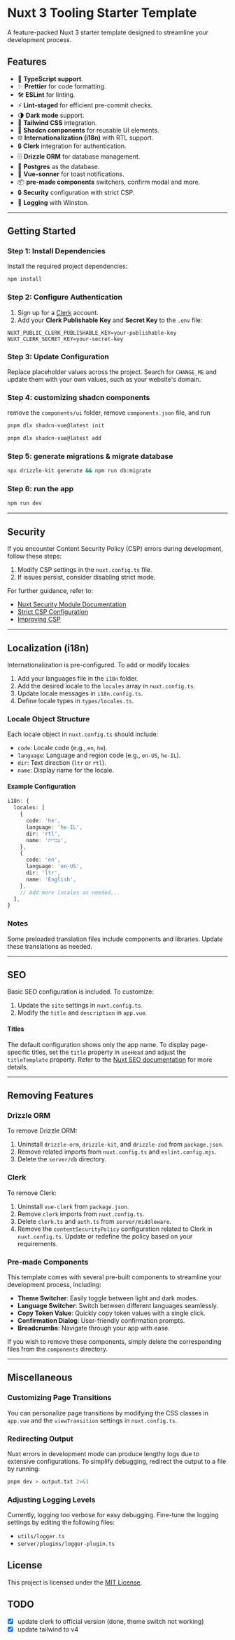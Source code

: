 # Nuxt 3 Tooling Starter Template

A feature-packed Nuxt 3 starter template designed to streamline your development process.

## Features

- 📘 **TypeScript support**.
- ✨ **Prettier** for code formatting.
- 🛠️ **ESLint** for linting.
- ⚡ **Lint-staged** for efficient pre-commit checks.
- 🌗 **Dark mode** support.
- 🎨 **Tailwind CSS** integration.
- 🧩 **Shadcn components** for reusable UI elements.
- 🌐 **Internationalization (i18n)** with RTL support.
- 🔒 **Clerk** integration for authentication.
- 🗄️ **Drizzle ORM** for database management.
- 🐘 **Postgres** as the database.
- 🔔 **Vue-sonner** for toast notifications.
- 📦 **pre-made components** switchers, confirm modal and more.
- 🔒 **Security** configuration with strict CSP.
- 📝 **Logging** with Winston.

---

## Getting Started

### Step 1: Install Dependencies

Install the required project dependencies:

```bash
npm install
```

### Step 2: Configure Authentication

1. Sign up for a [Clerk](https://clerk.dev) account.
2. Add your **Clerk Publishable Key** and **Secret Key** to the `.env` file:

```env
NUXT_PUBLIC_CLERK_PUBLISHABLE_KEY=your-publishable-key
NUXT_CLERK_SECRET_KEY=your-secret-key
```

### Step 3: Update Configuration

Replace placeholder values across the project. Search for `CHANGE_ME` and update them with your own values, such as your website's domain.

### Step 4: customizing shadcn components

remove the `components/ui` folder, remove `components.json` file, and run

```bash
pnpm dlx shadcn-vue@latest init

pnpm dlx shadcn-vue@latest add
```

### Step 5: generate migrations & migrate database

```bash
npx drizzle-kit generate && npm run db:migrate
```

### Step 6: run the app

```bash
npm run dev
```

---

## Security

If you encounter Content Security Policy (CSP) errors during development, follow these steps:

1. Modify CSP settings in the `nuxt.config.ts` file.
2. If issues persist, consider disabling strict mode.

For further guidance, refer to:

- [Nuxt Security Module Documentation](https://nuxt-security.vercel.app/headers/csp)
- [Strict CSP Configuration](https://nuxt-security.vercel.app/advanced/strict-csp)
- [Improving CSP](https://nuxt-security.vercel.app/advanced/improve-security)

---

## Localization (i18n)

Internationalization is pre-configured. To add or modify locales:

1. Add your languages file in the `i18n` folder.
2. Add the desired locale to the `locales` array in `nuxt.config.ts`.
3. Update locale messages in `i18n.config.ts`.
4. Define locale types in `types/locales.ts`.

### Locale Object Structure

Each locale object in `nuxt.config.ts` should include:

- `code`: Locale code (e.g., `en`, `he`).
- `language`: Language and region code (e.g., `en-US`, `he-IL`).
- `dir`: Text direction (`ltr` or `rtl`).
- `name`: Display name for the locale.

#### Example Configuration

```ts
i18n: {
  locales: [
    {
      code: 'he',
      language: 'he-IL',
      dir: 'rtl',
      name: 'עברית',
    },
    {
      code: 'en',
      language: 'en-US',
      dir: 'ltr',
      name: 'English',
    },
    // Add more locales as needed...
  ],
}
```

### Notes

Some preloaded translation files include components and libraries. Update these translations as needed.

---

## SEO

Basic SEO configuration is included. To customize:

1. Update the `site` settings in `nuxt.config.ts`.
2. Modify the `title` and `description` in `app.vue`.

#### Titles

The default configuration shows only the app name. To display page-specific titles, set the `title` property in `useHead` and adjust the `titleTemplate` property. Refer to the [Nuxt SEO documentation](https://nuxtseo.com/learn/mastering-meta/titles) for more details.

---

## Removing Features

### Drizzle ORM

To remove Drizzle ORM:

1. Uninstall `drizzle-orm`, `drizzle-kit`, and `drizzle-zod` from `package.json`.
2. Remove related imports from `nuxt.config.ts` and `eslint.config.mjs`.
3. Delete the `server/db` directory.

### Clerk

To remove Clerk:

1. Uninstall `vue-clerk` from `package.json`.
2. Remove `clerk` imports from `nuxt.config.ts`.
3. Delete `clerk.ts` and `auth.ts` from `server/middleware`.
4. Remove the `contentSecurityPolicy` configuration related to Clerk in `nuxt.config.ts`. Update or redefine the policy based on your requirements.

### Pre-made Components

This template comes with several pre-built components to streamline your development process, including:

- **Theme Switcher**: Easily toggle between light and dark modes.
- **Language Switcher**: Switch between different languages seamlessly.
- **Copy Token Value**: Quickly copy token values with a single click.
- **Confirmation Dialog**: User-friendly confirmation prompts.
- **Breadcrumbs**: Navigate through your app with ease.

If you wish to remove these components, simply delete the corresponding files from the `components` directory.

---

## Miscellaneous

### Customizing Page Transitions

You can personalize page transitions by modifying the CSS classes in `app.vue` and the `viewTransition` settings in `nuxt.config.ts`.

### Redirecting Output

Nuxt errors in development mode can produce lengthy logs due to extensive configurations. To simplify debugging, redirect the output to a file by running:

```bash
pnpm dev > output.txt 2>&1
```

### Adjusting Logging Levels

Currently, logging too verbose for easy debugging. Fine-tune the logging settings by editing the following files:

- `utils/logger.ts`
- `server/plugins/logger-plugin.ts`

## License

This project is licensed under the [MIT License](./LICENSE).

## TODO

- [x] update clerk to official version (done, theme switch not working)
- [x] update tailwind to v4
